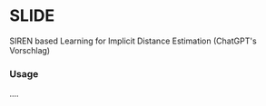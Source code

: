 # SLIDE
SIREN based Learning for Implicit Distance Estimation
(ChatGPT's Vorschlag)
### Usage 
....
